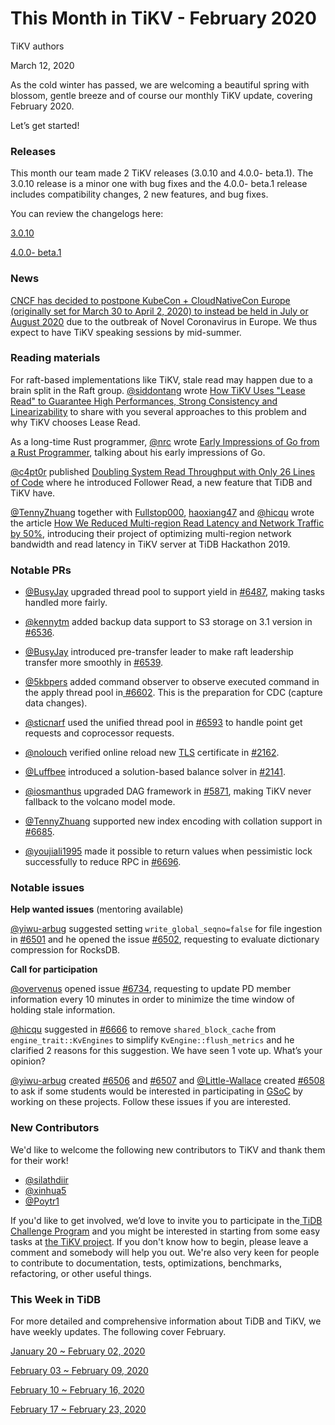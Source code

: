 # This Month in TiKV - February 2020

TiKV authors

March 12, 2020

As the cold winter has passed, we are welcoming a beautiful spring with blossom, gentle breeze and of course our monthly TiKV update, covering February 2020.

Let’s get started!


### Releases

This month our team made 2 TiKV releases (3.0.10 and 4.0.0- beta.1). The 3.0.10 release is a minor one with bug fixes and the 4.0.0- beta.1 release includes compatibility changes, 2 new features, and bug fixes. 

You can review the changelogs here:

[3.0.10](https://github.com/tikv/tikv/releases/tag/v3.0.10)

[4.0.0- beta.1](https://github.com/tikv/tikv/releases/tag/v4.0.0-beta.1)


### News

[CNCF has decided to postpone KubeCon + CloudNativeCon Europe (originally set for March 30 to April 2, 2020) to instead be held in July or August 2020](https://events.linuxfoundation.org/kubecon-cloudnativecon-europe/attend/novel-coronavirus-update/) due to the outbreak of Novel Coronavirus in Europe. We thus expect to have TiKV speaking sessions by mid-summer. 


### Reading materials

For raft-based implementations like TiKV, stale read may happen due to a brain split in the Raft group. [@siddontang](https://github.com/siddontang) wrote [How TiKV Uses "Lease Read" to Guarantee High Performances, Strong Consistency and Linearizability](https://tikv.org/blog/lease-read/) to share with you several approaches to this problem and why TiKV chooses Lease Read. 

As a long-time Rust programmer, [@nrc](https://github.com/nrc) wrote [Early Impressions of Go from a Rust Programmer](https://pingcap.com/blog/early-impressions-of-go-from-a-rust-programmer/), talking about his early impressions of Go. 

[@c4pt0r](https://github.com/c4pt0r) published [Doubling System Read Throughput with Only 26 Lines of Code](https://pingcap.com/blog/doubling-system-read-throughput-with-only-26-lines-of-code/) where he introduced Follower Read, a new feature that TiDB and TiKV have.

[@TennyZhuang](https://github.com/TennyZhuang) together with [Fullstop000](https://github.com/Fullstop000), [haoxiang47](https://github.com/haoxiang47) and [@hicqu](https://github.com/hicqu) wrote the article [How We Reduced Multi-region Read Latency and Network Traffic by 50%](https://pingcap.com/blog/how-we-reduced-multi-region-read-latency-and-network-traffic-by-50/), introducing their project of optimizing multi-region network bandwidth and read latency in TiKV server at TiDB Hackathon 2019. 


### Notable PRs

*   [@BusyJay](https://github.com/BusyJay) upgraded thread pool to support yield in [#6487](https://github.com/tikv/tikv/pull/6487), making tasks handled more fairly.
*   [@kennytm](https://github.com/kennytm) added backup data support to S3 storage on 3.1 version in[ #6536](https://github.com/tikv/tikv/pull/6536).
*   [@BusyJay](https://github.com/BusyJay) introduced pre-transfer leader to make raft leadership transfer more smoothly in [#6539](https://github.com/tikv/tikv/pull/6539).
*   [@5kbpers](https://github.com/5kbpers) added command observer to observe executed command in the apply thread pool in[ #6602](https://github.com/tikv/tikv/pull/6602). This is the preparation for CDC (capture data changes).
*   [@sticnarf](https://github.com/sticnarf) used the unified thread pool in [#6593](https://github.com/tikv/tikv/pull/6593) to handle point get requests and coprocessor requests.


*   [@nolouch](https://github.com/nolouch) verified online reload new [TLS](https://en.wikipedia.org/wiki/Transport_Layer_Security) certificate in [#2162](https://github.com/pingcap/pd/pull/2162).
*   [@Luffbee](https://github.com/Luffbee) introduced a solution-based balance solver in [#2141](https://github.com/pingcap/pd/pull/2141).

*   [@iosmanthus](https://github.com/iosmanthus) upgraded DAG framework in [#5871](https://github.com/tikv/tikv/pull/5817), making TiKV never fallback to the volcano model mode.
*   [@TennyZhuang](https://github.com/TennyZhuang) supported new index encoding with collation support in [#6685](https://github.com/tikv/tikv/pull/6685).
*   [@youjiali1995](https://github.com/youjiali1995) made it possible to return values when pessimistic lock successfully to reduce RPC in [#6696](https://github.com/tikv/tikv/pull/6696).


### Notable issues

**Help wanted issues** (mentoring available)

[@yiwu-arbug](https://github.com/yiwu-arbug) suggested setting `write_global_seqno=false` for file ingestion in [#6501](https://github.com/tikv/tikv/issues/6501) and he opened the issue [#6502](https://github.com/tikv/tikv/issues/6502), requesting to evaluate dictionary compression for RocksDB.

**Call for participation**

[@overvenus](https://github.com/overvenus) opened issue [#6734](https://github.com/tikv/tikv/issues/6734), requesting to update PD member information every 10 minutes in order to minimize the time window of holding stale information.

[@hicqu](https://github.com/hicqu) suggested in [#6666](https://github.com/tikv/tikv/issues/6666) to remove `shared_block_cache` from `engine_trait::KvEngines` to simplify `KvEngine::flush_metrics` and he clarified 2 reasons for this suggestion. We have seen 1 vote up. What’s your opinion?

[@yiwu-arbug](https://github.com/yiwu-arbug) created [#6506](https://github.com/tikv/tikv/issues/6506) and [#6507](https://github.com/tikv/tikv/issues/6507) and [@Little-Wallace](https://github.com/Little-Wallace) created [#6508](https://github.com/tikv/tikv/issues/6508) to ask if some students would be interested in participating in [GSoC](https://summerofcode.withgoogle.com/) by working on these projects. Follow these issues if you are interested.


### New Contributors

We'd like to welcome the following new contributors to TiKV and thank them for their work!



*   [@silathdiir](https://github.com/silathdiir)
*   [@xinhua5](https://github.com/xinhua5)
*   [@Poytr1](https://github.com/Poytr1)

If you'd like to get involved, we’d love to invite you to participate in the[ TiDB Challenge Program](https://pingcap.com/blog/tidb-usability-challenge-dare-to-dream-bigger/) and you might be interested in starting from some easy tasks at [the TiKV project](https://github.com/tikv/tikv/projects/20). If you don't know how to begin, please leave a comment and somebody will help you out. We're also very keen for people to contribute to documentation, tests, optimizations, benchmarks, refactoring, or other useful things.


### This Week in TiDB

For more detailed and comprehensive information about TiDB and TiKV, we have weekly updates. The following cover February.

[January 20 ~ February 02, 2020](https://pingcap.com/weekly/2020-02-03-tidb-weekly/)

[February 03 ~ February 09, 2020](https://pingcap.com/weekly/2020-02-10-tidb-weekly/)

[February 10 ~ February 16, 2020](https://pingcap.com/weekly/2020-02-17-tidb-weekly/)

[February 17 ~ February 23, 2020](https://pingcap.com/weekly/2020-02-24-tidb-weekly/)


<!-- Docs to Markdown version 1.0β19 -->
